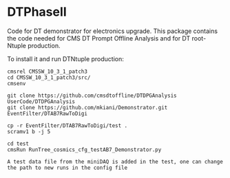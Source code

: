 # DTPhaseII


Code for DT demonstrator for electronics upgrade. This package contains the code needed for CMS DT Prompt Offline Analysis and for DT root-Ntuple production.

To install it and run DTNtuple production:

```
cmsrel CMSSW_10_3_1_patch3
cd CMSSW_10_3_1_patch3/src/
cmsenv

git clone https://github.com/cmsdtoffline/DTDPGAnalysis UserCode/DTDPGAnalysis
git clone https://github.com/mkiani/Demonstrator.git EventFilter/DTAB7RawToDigi

cp -r EventFilter/DTAB7RawToDigi/test . 
scramv1 b -j 5

cd test
cmsRun RunTree_cosmics_cfg_testAB7_Demonstrator.py

A test data file from the miniDAQ is added in the test, one can change the path to new runs in the config file

```
